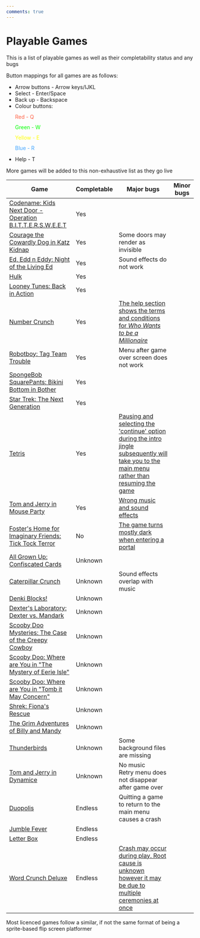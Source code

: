 ```yaml
---
comments: true
---
```


# Playable Games

This is a list of playable games as well as their completability status and any bugs  

Button mappings for all games are as follows:

- Arrow buttons - Arrow keys/IJKL
- Select - Enter/Space
- Back up - Backspace
- Colour buttons:
    <div style="line-height: 1em;">
        <p style="color: tomato">Red - Q</p>
        <p style="color: lime">Green - W</p>
        <p style="color: yellow">Yellow - E</p>
        <p style="color: #41A4FF">Blue - R</p>
    </div>
- Help - T

More games will be added to this non-exhaustive list as they go live

|Game|Completable|Major bugs|Minor bugs|
|----|-----------|----------|----------|
[Codename: Kids Next Door - Operation B.I.T.T.E.R.S.W.E.E.T](/games/knd-bittersweet)|Yes|
[Courage the Cowardly Dog in Katz Kidnap](/games/courage-katz-kidnap)|Yes|Some doors may render as invisible|
[Ed, Edd n Eddy: Night of the Living Ed](/games/eee-night-of-living-ed)|Yes|Sound effects do not work|
[Hulk](/games/hulk)|Yes|
[Looney Tunes: Back in Action](/games/lt-bia)|Yes|
[Number Crunch](/games/number-crunch)|Yes|[The help section shows the terms and conditions for *Who Wants to be a Millionaire*](/assets/img/nc-terms.jpg)
[Robotboy: Tag Team Trouble](/games/robotboy-ttt)|Yes|Menu after game over screen does not work
[SpongeBob SquarePants: Bikini Bottom in Bother](/games/spongebob-bbb)|Yes|
[Star Trek: The Next Generation](/games/star-trek-tng)|Yes|
[Tetris](/games/tetris)|Yes|[Pausing and selecting the 'continue' option during the intro jingle subsequently will take you to the main menu rather than resuming the game](/assets/video/tetris-bug.webm)
[Tom and Jerry in Mouse Party](/games/tj-mouse-party)|Yes|[Wrong music and sound effects](https://www.youtube.com/watch?v=KWhWNucRWHI)
[Foster's Home for Imaginary Friends: Tick Tock Terror](/games/foster-ttt)|No|[The game turns mostly dark when entering a portal](https://cdn.discordapp.com/attachments/1098329726126411856/1101901829320736868/image.png)
[All Grown Up: Confiscated Cards](/games/all-grown-up)|Unknown|
[Caterpillar Crunch](/games/caterpillar)|Unknown|Sound effects overlap with music|
[Denki Blocks!](/games/denki-blocks)|Unknown|
[Dexter's Laboratory: Dexter vs. Mandark](/games/dexter-vs-mandark)|Unknown|
[Scooby Doo Mysteries: The Case of the Creepy Cowboy](/games/scooby-creepy-cowboy)|Unknown|
[Scooby Doo: Where are You in "The Mystery of Eerie Isle"](/games/scooby-eerie-isle)|Unknown|
[Scooby Doo: Where are You in "Tomb it May Concern"](/games/scooby-tomb)|Unknown|
[Shrek: Fiona's Rescue](/games/shrek-fiona-rescue)|Unknown|
[The Grim Adventures of Billy and Mandy](/games/billy-mandy)|Unknown|
[Thunderbirds](/games/thunderbirds)|Unknown|Some background files are missing|
[Tom and Jerry in Dynamice](/games/tj-dynamice)|Unknown|No music<br>Retry menu does not disappear after game over
[Duopolis](/games/duopolis)|Endless|Quitting a game to return to the main menu causes a crash|
[Jumble Fever](/games/jumble-fever)|Endless|
[Letter Box](/games/letterbox)|Endless|
[Word Crunch Deluxe](/games/word-crunch-dx)|Endless|[Crash may occur during play. Root cause is unknown however it may be due to multiple ceremonies at once](/assets/img/word-crunch-dx-crash.png)

Most licenced games follow a similar, if not the same format of being a sprite-based flip screen platformer